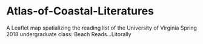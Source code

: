 # Atlas-of-Coastal-Literatures
A Leaflet map spatializing the reading list of the University of Virginia Spring 2018 undergraduate class: Beach Reads...Litorally
